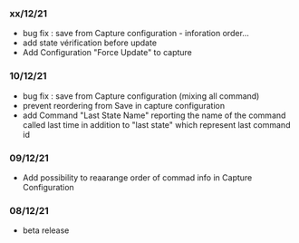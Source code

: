 
### xx/12/21 
* bug fix : save from Capture configuration - inforation order...
* add state vérification before update
* Add Configuration "Force Update" to capture


### 10/12/21 
* bug fix : save from Capture configuration (mixing all command)
* prevent reordering from Save in capture configuration
* add Command "Last State Name" reporting the name of the command called last time in addition to "last state" which represent last command id


### 09/12/21 
* Add possibility to reaarange order of commad info in Capture Configuration 

### 08/12/21 
* beta release


